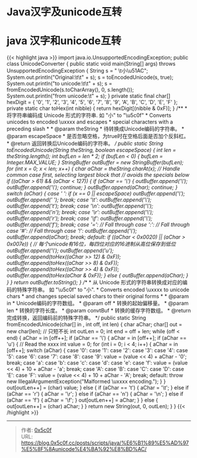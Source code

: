 # Java汉字及unicode互转


# java 汉字和unicode互转 
{{< highlight java >}}
import java.io.UnsupportedEncodingException;
public class UnicodeConverter {
    public static void main(String[] args) throws UnsupportedEncodingException {
        String s = " \t小\u51AC";
        System.out.println("Original:\t\t" + s);
        s = toEncodedUnicode(s, true);
        System.out.println("to unicode:\t\t" + s);
        s = fromEncodedUnicode(s.toCharArray(), 0, s.length());
        System.out.println("from unicode:\t" + s);
    }
    private static final char[] hexDigit = {
        '0',
        '1',
        '2',
        '3',
        '4',
        '5',
        '6',
        '7',
        '8',
        '9',
        'A',
        'B',
        'C',
        'D',
        'E',
        'F'
    };
    private static char toHex(int nibble) {
        return hexDigit[(nibble & 0xF)];
    }
    /**
     * 将字符串编码成 Unicode 形式的字符串. 如 "小" to "\u5c0f"
     * Converts unicodes to encoded \\uxxxx and escapes
     * special characters with a preceding slash
     * 
     * @param theString
     *        待转换成Unicode编码的字符串。
     * @param escapeSpace
     *        是否忽略空格，为true时在空格后面是否加个反斜杠。
     * @return 返回转换后Unicode编码的字符串。
     */
    public static String toEncodedUnicode(String theString, boolean escapeSpace) {
        int len = theString.length();
        int bufLen = len * 2;
        if (bufLen < 0) {
            bufLen = Integer.MAX_VALUE;
        }
        StringBuffer outBuffer = new StringBuffer(bufLen);
        for (int x = 0; x < len; x++) {
            char aChar = theString.charAt(x);
            // Handle common case first, selecting largest block that
            // avoids the specials below
            if ((aChar > 61) && (aChar < 127)) {
                if (aChar == '\\') {
                    outBuffer.append('\\');
                    outBuffer.append('\\');
                    continue;
                }
                outBuffer.append(aChar);
                continue;
            }
            switch (aChar) {
                case ' ':
                    if (x == 0 || escapeSpace) outBuffer.append('\\');
                    outBuffer.append(' ');
                    break;
                case '\t':
                    outBuffer.append('\\');
                    outBuffer.append('t');
                    break;
                case '\n':
                    outBuffer.append('\\');
                    outBuffer.append('n');
                    break;
                case '\r':
                    outBuffer.append('\\');
                    outBuffer.append('r');
                    break;
                case '\f':
                    outBuffer.append('\\');
                    outBuffer.append('f');
                    break;
                case '=': // Fall through
                case ':': // Fall through
                case '#': // Fall through
                case '!':
                    outBuffer.append('\\');
                    outBuffer.append(aChar);
                    break;
                default:
                    if ((aChar < 0x0020) || (aChar > 0x007e)) {
                        // 每个unicode有16位，每四位对应的16进制从高位保存到低位
                        outBuffer.append('\\');
                        outBuffer.append('u');
                        outBuffer.append(toHex((aChar >> 12) & 0xF));
                        outBuffer.append(toHex((aChar >> 8) & 0xF));
                        outBuffer.append(toHex((aChar >> 4) & 0xF));
                        outBuffer.append(toHex(aChar & 0xF));
                    } else {
                        outBuffer.append(aChar);
                    }
            }
        }
        return outBuffer.toString();
    }
    /**
     * 从 Unicode 形式的字符串转换成对应的编码的特殊字符串。 如 "\u5c0f" to "小".
     * Converts encoded \\uxxxx to unicode chars
     * and changes special saved chars to their original forms
     * 
     * @param in
     *        Unicode编码的字符数组。
     * @param off
     *        转换的起始偏移量。
     * @param len
     *        转换的字符长度。
     * @param convtBuf
     *        转换的缓存字符数组。
     * @return 完成转换，返回编码前的特殊字符串。
     */
    public static String fromEncodedUnicode(char[] in , int off, int len) {
        char aChar;
        char[] out = new char[len]; // 只短不长
        int outLen = 0;
        int end = off + len;
        while (off < end) {
            aChar = in [off++];
            if (aChar == '\\') {
                aChar = in [off++];
                if (aChar == 'u') {
                    // Read the xxxx
                    int value = 0;
                    for (int i = 0; i < 4; i++) {
                        aChar = in [off++];
                        switch (aChar) {
                            case '0':
                            case '1':
                            case '2':
                            case '3':
                            case '4':
                            case '5':
                            case '6':
                            case '7':
                            case '8':
                            case '9':
                                value = (value << 4) + aChar - '0';
                                break;
                            case 'a':
                            case 'b':
                            case 'c':
                            case 'd':
                            case 'e':
                            case 'f':
                                value = (value << 4) + 10 + aChar - 'a';
                                break;
                            case 'A':
                            case 'B':
                            case 'C':
                            case 'D':
                            case 'E':
                            case 'F':
                                value = (value << 4) + 10 + aChar - 'A';
                                break;
                            default:
                                throw new IllegalArgumentException("Malformed \\uxxxx encoding.");
                        }
                    }
                    out[outLen++] = (char) value;
                } else {
                    if (aChar == 't') {
                        aChar = '\t';
                    } else if (aChar == 'r') {
                        aChar = '\r';
                    } else if (aChar == 'n') {
                        aChar = '\n';
                    } else if (aChar == 'f') {
                        aChar = '\f';
                    }
                    out[outLen++] = aChar;
                }
            } else {
                out[outLen++] = (char) aChar;
            }
        }
        return new String(out, 0, outLen);
    }
}
{{< /highlight >}} 


---

> 作者: [0x5c0f](https://blog.0x5c0f.cc)  
> URL: https://blog.0x5c0f.cc/posts/scripts/java/%E6%B1%89%E5%AD%97%E5%8F%8Aunicode%E4%BA%92%E8%BD%AC/  

